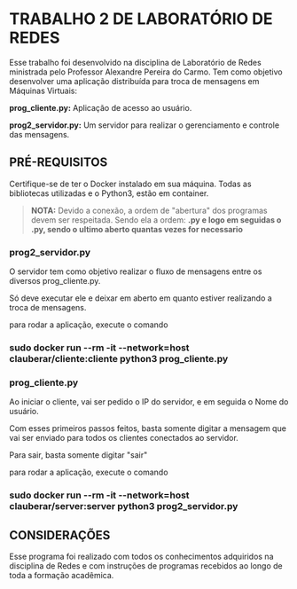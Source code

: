 # TRABALHO 2 DE LABORATÓRIO DE REDES

Esse trabalho foi desenvolvido na disciplina de Laboratório de Redes ministrada pelo Professor Alexandre Pereira do Carmo. Tem como objetivo desenvolver uma
aplicação distribuída para troca de mensagens em Máquinas Virtuais:

**prog_cliente.py:** Aplicação de acesso ao usuário. 

**prog2_servidor.py:** Um servidor para realizar o gerenciamento e controle das mensagens.

## PRÉ-REQUISITOS

Certifique-se de ter o Docker instalado em sua máquina. Todas as bibliotecas utilizadas e o Python3, estão em container. 

>**NOTA:** Devido a conexão, a ordem de "abertura" dos programas devem ser respeitada. Sendo ela a ordem: **.py e logo em seguidas o .py, sendo o ultimo aberto 
quantas vezes for necessario**

### prog2_servidor.py

O servidor tem como objetivo realizar o fluxo de mensagens entre os diversos prog_cliente.py.

Só deve executar ele e deixar em aberto em quanto estiver realizando a troca de mensagens.

para rodar a aplicação, execute o comando

### sudo docker run --rm -it  --network=host clauberar/cliente:cliente python3 prog_cliente.py 

### prog_cliente.py

Ao iniciar o cliente, vai ser pedido o IP do servidor, e em seguida o Nome do usuário.

Com esses primeiros passos feitos, basta somente digitar a mensagem que vai ser enviado para todos os clientes conectados ao servidor.

Para sair, basta somente digitar "sair"

para rodar a aplicação, execute o comando

### sudo docker run --rm -it  --network=host clauberar/server:server python3 prog2_servidor.py 

## CONSIDERAÇÕES
Esse programa foi realizado com todos os conhecimentos adquiridos na disciplina de Redes e com instruções de programas recebidos ao longo de toda a formação acadêmica.
